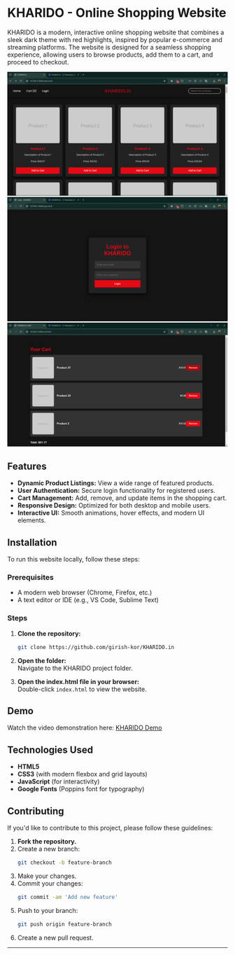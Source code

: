 # KHARIDO - Online Shopping Website  

KHARIDO is a modern, interactive online shopping website that combines a sleek dark theme with red highlights, inspired by popular e-commerce and streaming platforms. The website is designed for a seamless shopping experience, allowing users to browse products, add them to a cart, and proceed to checkout.  

![Header Preview](https://github.com/girish-kor/KHARIDO.in/blob/main/bin/header.png?raw=true)  
![Login Preview](https://github.com/girish-kor/KHARIDO.in/blob/main/bin/login.png?raw=true) 
![Cart Preview](https://github.com/girish-kor/KHARIDO.in/blob/main/bin/cart.png?raw=true) 

## Features  

- **Dynamic Product Listings:** View a wide range of featured products.  
- **User Authentication:** Secure login functionality for registered users.  
- **Cart Management:** Add, remove, and update items in the shopping cart.  
- **Responsive Design:** Optimized for both desktop and mobile users.  
- **Interactive UI:** Smooth animations, hover effects, and modern UI elements.  

## Installation  

To run this website locally, follow these steps:  

### Prerequisites  

- A modern web browser (Chrome, Firefox, etc.)  
- A text editor or IDE (e.g., VS Code, Sublime Text)  

### Steps  

1. **Clone the repository:**  
   ```bash  
   git clone https://github.com/girish-kor/KHARIDO.in  
   ```  

2. **Open the folder:**  
   Navigate to the KHARIDO project folder.  

3. **Open the index.html file in your browser:**  
   Double-click `index.html` to view the website.  

## Demo  

Watch the video demonstration here: [KHARIDO Demo](https://www.loom.com/share/c8498f34ca034e7e9e960d35b801ced2?sid=f841556e-d9be-4eef-a027-3b9d1865887a)  

## Technologies Used  

- **HTML5**  
- **CSS3** (with modern flexbox and grid layouts)  
- **JavaScript** (for interactivity)  
- **Google Fonts** (Poppins font for typography)  

## Contributing  

If you'd like to contribute to this project, please follow these guidelines:  

1. **Fork the repository.**  
2. Create a new branch:  
   ```bash  
   git checkout -b feature-branch  
   ```  
3. Make your changes.  
4. Commit your changes:  
   ```bash  
   git commit -am 'Add new feature'  
   ```  
5. Push to your branch:  
   ```bash  
   git push origin feature-branch  
   ```  
6. Create a new pull request.  

--- 
